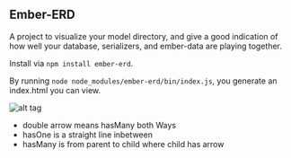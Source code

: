 ## Ember-ERD

A project to visualize your model directory, and give a good indication of how well your database, serializers, and ember-data are playing together.

Install via `npm install ember-erd`.

By running `node node_modules/ember-erd/bin/index.js`, you generate an index.html you can view.

![alt tag](http://imgur.com/a/tTaZH)

* double arrow means hasMany both Ways
* hasOne is a straight line inbetween
* hasMany is from parent to child where child has arrow
